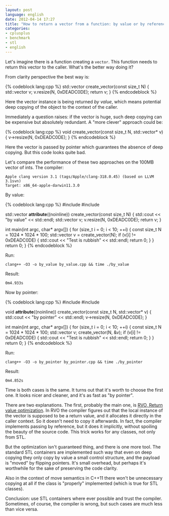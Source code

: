 ```yaml
---
layout: post
language: english
date: 2012-04-14 17:27
title: "How to return a vector from a function: by value or by reference?"
categories:
- cplusplus
- benchmark
- stl
- english
---
```

Let's imagine there is a function creating a `vector`. This function needs to return this vector to the caller. What's the better way doing it?

From clarity perspective the best way is:

{% codeblock lang:cpp %}
std::vector<int> create_vector(const size_t N) {
  std::vector<int> v;
  v.resize(N, 0xDEADC0DE);
  return v;
}
{% endcodeblock %}

Here the vector instance is being returned *by value*, which means potential deep copying of the object to the context of the caller.

Immediately a question raises: if the vector is huge, such deep copying can be expensive but absolutely redundant. A "more clever" approach could be:

{% codeblock lang:cpp %}
void create_vector(const size_t N, std::vector<int>* v) {
  v->resize(N, 0xDEADC0DE);
}
{% endcodeblock %}

Here the vector is passed by pointer which guarantees the absence of deep copying. But this code looks quite bad. 

Let's compare the performance of these two approaches on the 100MB vector of ints. The compiler:

    Apple clang version 3.1 (tags/Apple/clang-318.0.45) (based on LLVM 3.1svn)
    Target: x86_64-apple-darwin11.3.0
    
By value:

{% codeblock lang:cpp %}
#include <iostream>
#include <vector>

std::vector<int> __attribute__((noinline))
create_vector(const size_t N) {
  std::cout << "by value" << std::endl;
  std::vector<int> v;
  v.resize(N, 0xDEADC0DE);
  return v;
}

int main(int argc, char* argv[]) {
  for (size_t i = 0; i < 10; ++i) {
    const size_t N = 1024 * 1024 * 100;
    std::vector<int> v = create_vector(N);
    if (v[i] != 0xDEADC0DE) {
      std::cout << "Test is rubbish" << std::endl;
      return 0;
    }
  } 
  return 0;
}
{% endcodeblock %}

Run:

    clang++ -O3 -o by_value by_value.cpp && time ./by_value
    
Result:

    0m4.933s
    
Now by pointer:

{% codeblock lang:cpp %}
#include <iostream>
#include <vector>

void __attribute__((noinline))
create_vector(const size_t N, std::vector<int>* v) {
  std::cout << "by pointer" << std::endl;
  v->resize(N, 0xDEADC0DE);
}

int main(int argc, char* argv[]) {
  for (size_t i = 0; i < 10; ++i) {
    const size_t N = 1024 * 1024 * 100;
    std::vector<int> v;
    create_vector(N, &v);
    if (v[i] != 0xDEADC0DE) {
      std::cout << "Test is rubbish" << std::endl;
      return 0;
    }
  } 
  return 0;
}
{% endcodeblock %}

Run:

    clang++ -O3 -o by_pointer by_pointer.cpp && time ./by_pointer
    
Result:

    0m4.852s

Time is both cases is the same. It turns out that it's worth to choose the first one. It looks nicer and cleaner, and it's as fast as "by pointer".

There are two explanations. The first, probably the main one, is [RVO, Return value optimization][RVO]. In RVO the compiler figures out that the local instance of the vector is supposed to be a return value, and it allocates it directly in the caller context. So it doesn't need to copy it afterwards. In fact, the compiler implements passing by reference, but it does it implicitly, without spoiling the beauty of the source code. This trick works for any classes, not only from STL.
    
[RVO]: http://en.wikipedia.org/wiki/Return_value_optimization

But the optimization isn't guaranteed thing, and there is one more tool. The standard STL containers are implemented such way that even on deep copying they only copy by value a small control structure, and the payload is "moved" by flipping pointers. It's small overhead, but perhaps it's worthwhile for the sake of preserving the code clarity.  

Also in the context of move semantics in C++11 there won't be unnecessary copying at all if the class is "properly" implemented (which is true for STL classes).

Conclusion: use STL containers where ever possible and trust the compiler. Sometimes, of course, the compiler is wrong, but such cases are much less than vice versa. 
